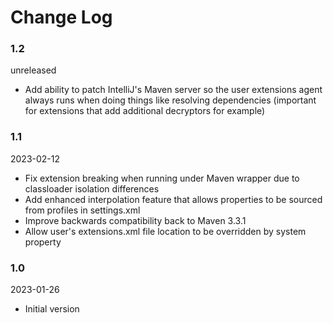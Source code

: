 # Change Log
### 1.2
unreleased

- Add ability to patch IntelliJ's Maven server so the user extensions agent always runs
  when doing things like resolving dependencies (important for extensions that 
  add additional decryptors for example)

### 1.1
2023-02-12

- Fix extension breaking when running under Maven wrapper due to classloader isolation
  differences
- Add enhanced interpolation feature that allows properties to be sourced from profiles in 
  settings.xml
- Improve backwards compatibility back to Maven 3.3.1 
- Allow user's extensions.xml file location to be overridden by system property

### 1.0
2023-01-26

- Initial version
